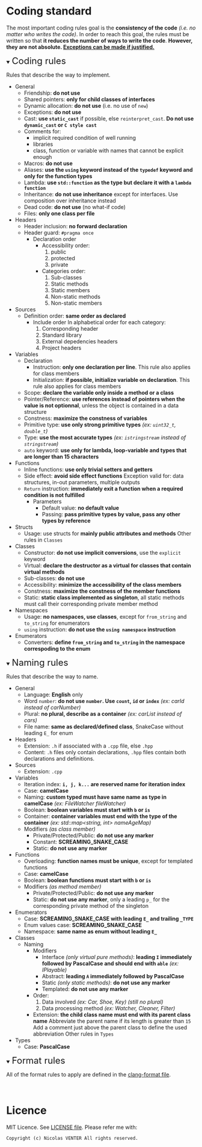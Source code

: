 # Coding standard

The most important coding rules goal is the **consistency of the code** *(i.e. no matter who writes the code)*.
In order to reach this goal, the rules must be written so that **it reduces the number of ways to write the code**.
<b>However, they are not absolute. <u>Exceptions can be made if justified.</u></b>

<details open><summary><font size="5" id="coding-rules">Coding rules</font></summary>

Rules that describe the way to implement.
- General
  - Friendship: **do not use**
  - Shared pointers: **only for child classes of interfaces**
  - Dynamic allocation: **do not use** (i.e. no use of `new`)
  - Exceptions: **do not use**
  - Cast: **use `static_cast`** if possible, else `reinterpret_cast`. **Do not use `dynamic_cast` or `C style cast`**
  - Comments for:
    - implicit required condition of well running
    - libraries
    - class, function or variable with names that cannot be explicit enough
  - Macros: **do not use**
  - Aliases: **use the `using` keyword instead of the `typedef` keyword and only for the function types**
  - Lambda: **use `std::function` as the type but declare it with a `lambda function`**
  - Inheritance: **do not use inheritance** except for interfaces. Use composition over inheritance instead
  - Dead code: **do not use** (no what-if code)
  - Files: **only one class per file**
- Headers
  - Header inclusion: **no forward declaration**
  - Header guard: `#pragma once`
    - Declaration order
      - Accessibility order:
          1. public
          2. protected
          3. private
      - Categories order:
          1. Sub-classes
          2. Static methods
          3. Static members
          4. Non-static methods
          5. Non-static members
- Sources
  - Definition order: **same order as declared**
    - Include order
        In alphabetical order for each category:
        1. Corresponding header
        2. Standard library
        3. External depedencies headers
        4. Project headers
- Variables
  - Declaration
    - Instruction: **only one declaration per line**. This rule also applies for class members
    - Initialization: **if possible, initialize variable on declaration**. This rule also applies for class members
  - Scope: **declare the variable only inside a method or a class**
  - Pointer/Reference: **use references instead of pointers when the value is not optionnal**, unless the object is contained in a data structure
  - Constness: **maximize the constness of variables**
  - Primitive type: **use only strong primitive types** *(ex: `uint32_t`, `double_t`)*
  - Type: **use the most accurate types** *(ex: `istringstream` instead of `stringstream`)*
  - `auto` keyword: **use only for lambda, loop-variable and types that are longer than 15 characters**
- Functions
  - Inline functions: **use only trivial setters and getters**
  - Side effect: **avoid side effect functions**
      Exception valid for: data structures, in-out parameters, multiple outputs
  - `Return` instruction: **immediately exit a function when a required condition is not fulfilled**
    - Parameters
      - Default value: **no default value**
      - Passing: **pass primitive types by value, pass any other types by reference**
- Structs
  - Usage: use structs for **mainly public attributes and methods**
    Other rules in `Classes`
- Classes
  - Constructor: **do not use implicit conversions**, use the `explicit` keyword
  - Virtual: **declare the destructor as a virtual for classes that contain virtual methods**
  - Sub-classes: **do not use**
  - Accessibility: **minimize the accessibility of the class members**
  - Constness: **maximize the constness of the member functions**
  - Static: **static class implemented as singleton**, all static methods must call their corresponding private member method
- Namespaces
  - Usage: **no namespaces, use classes**, except for `from_string` and `to_string` for enumerators
  - `using` instruction: **do not use the `using namespace` instruction**
- Enumerators
  - Converters: **define `from_string` and `to_string` in the namespace correspoding to the enum**
</details>

<details open><summary><font size="5" id="naming-rules">Naming rules</font></summary>

Rules that describe the way to name.
- General
  - Language: **English** only
  - Word `number`: **do not use `number`. Use `count`, `id` or `index`** *(ex: carId instead of carNumber)*
  - Plural: **no plural, describe as a container** *(ex: carList instead of cars)*
  - File name: **same as declared/defined class**, SnakeCase without leading `E_` for enum
- Headers
  - Extension: `.h` if associated with a `.cpp` file, else `.hpp`
  - Content: `.h` files only contain declarations, `.hpp` files contain both declarations and definitions.
- Sources
  - Extension: `.cpp`
- Variables
  - Iteration index: **`i, j, k...` are reserved name for iteration index**
  - Case: **camelCase**
  - Naming: **custom typed must have same name as type in camelCase** *(ex: FileWatcher fileWatcher)*
  - Boolean: **boolean variables must start with `b` or `is`**
  - Container: **container variables must end with the type of the container** *(ex: std::map<string, int> nameAgeMap)*
  - Modifiers *(as class member)*
    - Private/Protected/Public: **do not use any marker**
    - Constant: **SCREAMING_SNAKE_CASE**
    - Static: **do not use any marker**
- Functions
  - Overloading: **function names must be unique**, except for templated functions
  - Case: **camelCase**
  - Boolean: **boolean functions must start with `b` or `is`**
  - Modifiers *(as method member)*
    - Private/Protected/Public: **do not use any marker**
    - Static: **do not use any marker**, only a leading `p_` for the corresponding private method of the singleton
- Enumerators
  - Case: **SCREAMING_SNAKE_CASE with leading `E_` and trailing `_TYPE`**
  - Enum values case: **SCREAMING_SNAKE_CASE**
  - Namespace: **same name as enum without leading `E_`**
- Classes
  - Naming
    - Modifiers
      - Interface *(only virtual pure methods)*: **leading `I` immediately followed by PascalCase and should end with `able`** *(ex: IPlayable)*
      - Abstract: **leading `A` immediately followed by PascalCase**
      - Static *(only static methods)*: **do not use any marker**
      - Templated: **do not use any marker**
    - Order:
      1. Data involved *(ex: Car, Shoe, Key)* *(still no plural)*
      2. Data processing method *(ex: Watcher, Cleaner, Filter)*
    - Extension: **the child class name must end with its parent class name**
      Abbreviate the parent name if its length is greater than `15`
      Add a comment just above the parent class to define the used abbreviation
    Other rules in `Types`
- Types
  - Case: **PascalCase**
</details>

<details open><summary><font size="5" id="format-rules">Format rules</font></summary>

All of the format rules to apply are defined in the [clang-format file](.clang-format).
</details>
<br>

# Licence

MIT Licence. See [LICENSE file](LICENSE).
Please refer me with:

	Copyright (c) Nicolas VENTER All rights reserved.
